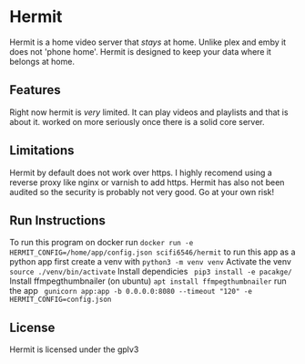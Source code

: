 # Hermit
Hermit is a home video server that *stays* at home. Unlike plex and emby it does not 'phone home'. Hermit is designed to keep 
your data where it belongs at home.
## Features
Right now hermit is *very* limited. It can play videos and playlists and that is about it.
worked on more seriously once there is a solid core server. 

## Limitations
Hermit by default does not work over https. I highly recomend using a reverse proxy like nginx or varnish to add https.
Hermit has also not been audited so the security is probably not very good. Go at your own risk!
## Run Instructions
  To run this program on docker run 
    ```docker run -e HERMIT_CONFIG=/home/app/config.json scifi6546/hermit```
  to run this app as a python app first create a venv with
  ```python3 -m venv venv```
  Activate the venv
   ``` source ./venv/bin/activate ```
  Install dependicies
  ```  pip3 install -e pacakge/ ```
  Install ffmpegthumbnailer
    (on ubuntu)
    ```apt install ffmpegthumbnailer```
  run the app
  ```  gunicorn app:app -b 0.0.0.0:8080 --timeout "120" -e HERMIT_CONFIG=config.json ```
## License
Hermit is licensed under the gplv3

